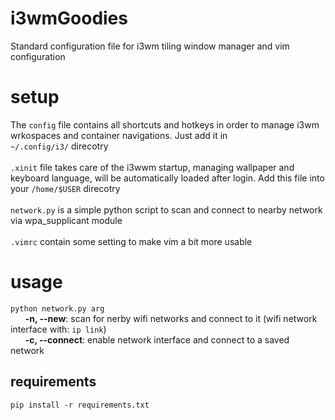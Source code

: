 # i3wmGoodies
Standard configuration file for i3wm tiling window manager and vim configuration

# setup
The `config` file contains all shortcuts and hotkeys in order to manage i3wm wrkospaces and container navigations. Just add it in </br>
`~/.config/i3/` direcotry
</br></br>
`.xinit` file takes care of the i3wwm startup, managing wallpaper and keyboard language, will be automatically loaded after login. Add this file into your `/home/$USER` direcotry 
</br></br>
`network.py` is a simple python script to scan and connect to nearby network via wpa_supplicant module
<br><br>
`.vimrc` contain some setting to make vim a bit more usable

# usage
`python network.py arg`</br>
&nbsp;&nbsp;&nbsp;&nbsp;&nbsp;&nbsp;__-n, --new__: scan for nerby wifi networks and connect to it (wifi network interface with: `ip link`)</br>
&nbsp;&nbsp;&nbsp;&nbsp;&nbsp;&nbsp;__-c, --connect__: enable network interface and connect to a saved network

## requirements
`pip install -r requirements.txt`
